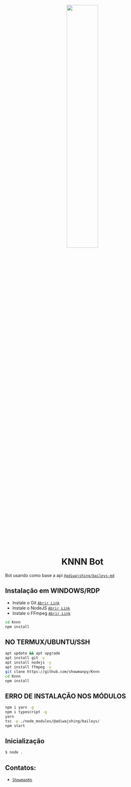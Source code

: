 <p align="center">
	<img src="https://i.pinimg.com/originals/08/84/87/0884879f3bb42f112d326367294abe5d.jpg" width="45%" style="margin-left: auto;margin-right: auto;display: block;">
</p>
<h1 align="center">KNNN Bot</h1>

Bot usando como base a api [`@adiwajshing/baileys-md`](https://github.com/adiwajshing/baileys/tree/multi-device)



## Instalação em WINDOWS/RDP

* Instale o Git [`Abrir Link`](https://git-scm.com/downloads)
* Instale o NodeJS [`Abrir Link`](https://nodejs.org/en/download)
* Instale o FFmpeg [`Abrir Link`](https://ffmpeg.org/download.html)


```bash
cd Knnn
npm install
```


## NO TERMUX/UBUNTU/SSH

```bash
apt update && apt upgrade
apt install git -y
apt install nodejs -y
apt install ffmpeg -y
git clone https://github.com/showmanpy/Knnn
cd Knnn
npm install
```

## ERRO DE INSTALAÇÃO NOS MÓDULOS

```bash
npm i yarn -g
npm i typescript -g
yarn
tsc -p ./node_modules/@adiwajshing/baileys/
npm start
```

## Inicialização
```bash
$ node .
```

## Contatos:
* [`ShowmanKn`](https://wa.me/5565996450169)
